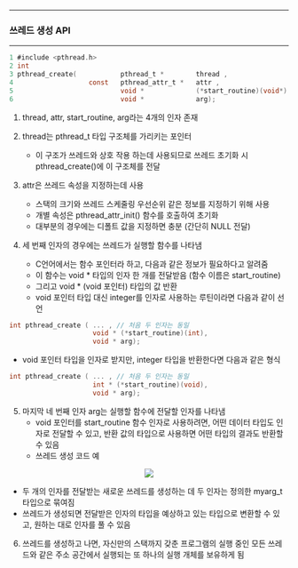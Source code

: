 -----
### 쓰레드 생성 API
-----
```c
1 #include <pthread.h>
2 int
3 pthread_create(           pthread_t *        thread ,
4                   const   pthread_attr_t *   attr ,
5                           void *             (*start_routine)(void*) ,
6                           void *             arg);
```
1. thread, attr, start_routine, arg라는 4개의 인자 존재
2. thread는 pthread_t 타입 구조체를 가리키는 포인터
   - 이 구조가 쓰레드와 상호 작용 하는데 사용되므로 쓰레드 초기화 시 pthread_create()에 이 구조체를 전달

3. attr은 쓰레드 속성을 지정하는데 사용
   - 스택의 크기와 쓰레드 스케줄링 우선순위 같은 정보를 지정하기 위해 사용
   - 개별 속성은 pthread_attr_init() 함수를 호출하여 초기화
   - 대부분의 경우에는 디폴트 값을 지정하면 충분 (간단히 NULL 전달)

4. 세 번째 인자의 경우에는 쓰레드가 실행할 함수를 나타냄
   - C언어에서는 함수 포인터라 하고, 다음과 같은 정보가 필요하다고 알려줌
   - 이 함수는 void * 타입의 인자 한 개를 전달받음 (함수 이름은 start_routine)
   - 그리고 void * (void 포인터) 타입의 값 반환
   - void 포인터 타입 대신 integer를 인자로 사용하는 루틴이라면 다음과 같이 선언
```c
int pthread_create ( ... , // 처음 두 인자는 동일
                     void * (*start_routine)(int),
                     void * arg);
```

   - void 포인터 타입을 인자로 받지만, integer 타입을 반환한다면 다음과 같은 형식
```c
int pthread_create ( ... , // 처음 두 인자는 동일
                     int * (*start_routine)(void),
                     void * arg);
```

5. 마지막 네 번째 인자 arg는 실행할 함수에 전달할 인자를 나타냄
   - void 포인터를 start_routine 함수 인자로 사용하려면, 어떤 데이터 타입도 인자로 전달할 수 있고, 반환 값의 타입으로 사용하면 어떤 타입의 결과도 반환할 수 있음
   - 쓰레드 생성 코드 예
<div align="center">
<img src="https://github.com/user-attachments/assets/7bde7591-7ef1-40ec-98c6-96ce3f6b21f7">
</div>

   - 두 개의 인자를 전달받는 새로운 쓰레드를 생성하는 데 두 인자는 정의한 myarg_t 타입으로 묶여짐
   - 쓰레드가 생성되면 전달받은 인자의 타입을 예상하고 있는 타입으로 변환할 수 있고, 원하는 대로 인자를 풀 수 있음

6. 쓰레드를 생성하고 나면, 자신만의 스택까지 갖춘 프로그램의 실행 중인 모든 쓰레드와 같은 주소 공간에서 실행되는 또 하나의 실행 개체를 보유하게 됨

